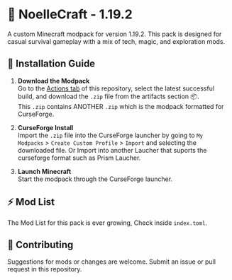# 🏰 NoelleCraft - 1.19.2

A custom Minecraft modpack for version 1.19.2. This pack is designed for casual survival gameplay with a mix of tech, magic, and exploration mods.

## 🚀 Installation Guide

1. **Download the Modpack**  
   Go to the [Actions tab](../../actions?query=branch%3Amain) of this repository, select the latest successful build, and download the `.zip` file from the artifacts section 📦.  
   This `.zip` contains ANOTHER `.zip` which is the modpack formatted for CurseForge.

2. **CurseForge Install**  
   Import the `.zip` file into the CurseForge launcher by going to `My Modpacks` > `Create Custom Profile` > `Import` and selecting the downloaded file.
   Or Import into another Laucher that suports the curseforge format such as Prism Laucher.

4. **Launch Minecraft**  
   Start the modpack through the CurseForge launcher.

## ⚡ Mod List
The Mod List for this pack is ever growing, Check inside `index.toml`.

## 🤖 Contributing
Suggestions for mods or changes are welcome. Submit an issue or pull request in this repository.
